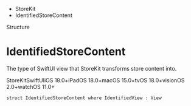 

- StoreKit
-  IdentifiedStoreContent 

Structure

# IdentifiedStoreContent

The type of SwiftUI view that StoreKit transforms store content into.

StoreKitSwiftUIiOS 18.0+iPadOS 18.0+macOS 15.0+tvOS 18.0+visionOS 2.0+watchOS 11.0+

``` source
struct IdentifiedStoreContent where IdentifiedView : View
```

